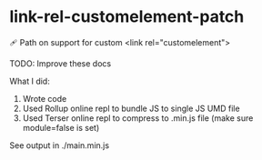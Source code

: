 # link-rel-customelement-patch
🩹 Path on support for custom &lt;link rel="customelement">

TODO: Improve these docs

What I did:
1. Wrote code
2. Used Rollup online repl to bundle JS to single JS UMD file
3. Used Terser online repl to compress to .min.js file (make sure module=false is set)

See output in ./main.min.js
